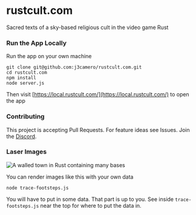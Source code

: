# rustcult.com
Sacred texts of a sky-based religious cult in the video game Rust

### Run the App Locally

Run the app on your own machine

```
git clone git@github.com:j3camero/rustcult.com.git
cd rustcult.com
npm install
node server.js
```

Then visit [https://local.rustcult.com/](https://local.rustcult.com/) to open the app

### Contributing

This project is accepting Pull Requests. For feature ideas see Issues. Join the [Discord](https://discord.gg/rustgov).

### Laser Images

![A walled town in Rust containing many bases](https://i0.wp.com/rustne.ws/wp-content/uploads/2023/01/splash.jpg)

You can render images like this with your own data


```
node trace-footsteps.js
```

You will have to put in some data. That part is up to you. See inside `trace-footsteps.js` near the top for where to put the data in.
